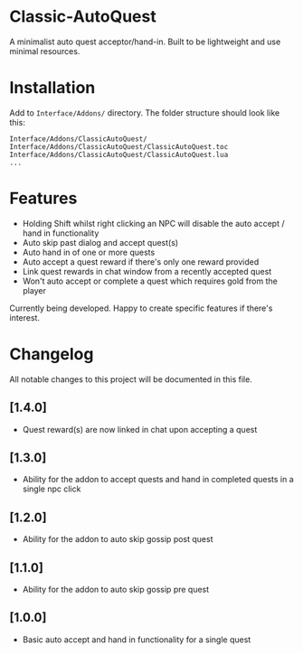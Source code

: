 # Classic-AutoQuest

A minimalist auto quest acceptor/hand-in. Built to be lightweight and use minimal resources.

# Installation

Add to `Interface/Addons/` directory. The folder structure should look like this:

```
Interface/Addons/ClassicAutoQuest/
Interface/Addons/ClassicAutoQuest/ClassicAutoQuest.toc
Interface/Addons/ClassicAutoQuest/ClassicAutoQuest.lua
...
```

# Features
- Holding Shift whilst right clicking an NPC will disable the auto accept / hand in functionality
- Auto skip past dialog and accept quest(s)
- Auto hand in of one or more quests
- Auto accept a quest reward if there's only one reward provided
- Link quest rewards in chat window from a recently accepted quest
- Won't auto accept or complete a quest which requires gold from the player 

Currently being developed. Happy to create specific features if there's interest.


# Changelog
All notable changes to this project will be documented in this file.

## [1.4.0]

- Quest reward(s) are now linked in chat upon accepting a quest

## [1.3.0]

- Ability for the addon to accept quests and hand in completed quests in a single npc click

## [1.2.0]

- Ability for the addon to auto skip gossip post quest

## [1.1.0]

- Ability for the addon to auto skip gossip pre quest

## [1.0.0]

- Basic auto accept and hand in functionality for a single quest

